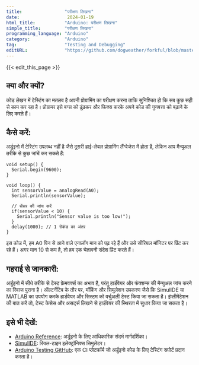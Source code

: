 ```yaml
---
title:                "परीक्षण लिखना"
date:                  2024-01-19
html_title:           "Arduino: परीक्षण लिखना"
simple_title:         "परीक्षण लिखना"
programming_language: "Arduino"
category:             "Arduino"
tag:                  "Testing and Debugging"
editURL:              "https://github.com/dogweather/forkful/blob/master/content/hi/arduino/writing-tests.md"
---
```


{{< edit_this_page >}}

## क्या और क्यों?

कोड लेखन में टेस्टिंग का मतलब है अपनी प्रोग्रामिंग का परीक्षण करना ताकि सुनिश्चित हो कि सब कुछ सही से काम कर रहा है। प्रोग्रामर इसे बग्स को ढूंढकर और फिक्स करके अपने कोड की गुणवत्ता को बढ़ाने के लिए करते हैं।

## कैसे करें:

अर्डुइनो में टेस्टिंग उपलब्ध नहीं है जैसे दूसरी हाई-लेवल प्रोग्रामिंग लैंग्वेजेस में होता है, लेकिन आप मैन्युअल तरीके से कुछ जांचें कर सकते हैं:

```Arduino
void setup() {
  Serial.begin(9600);
}

void loop() {
  int sensorValue = analogRead(A0);
  Serial.println(sensorValue);
  
  // सेंसर की जांच करें
  if(sensorValue < 10) {
    Serial.println("Sensor value is too low!");
  }
  delay(1000); // 1 सेकंड का अंतर
}
```
इस कोड में, हम A0 पिन से आने वाले एनालॉग मान को पढ़ रहे हैं और उसे सीरियल मॉनिटर पर प्रिंट कर रहे हैं। अगर मान 10 से कम है, तो हम एक चेतावनी संदेश प्रिंट करते हैं।

## गहराई से जानकारी:

अर्डुइनो में सीधे तरीके से टेस्ट फ्रेमवर्क्स का अभाव है, परंतु हार्डवेयर और फंक्शन्स की मैन्युअल जांच करने का रिवाज पुराना है। ऑल्टर्नेटिव के तौर पर, मॉकिंग और सिमुलेशन उपकरण जैसे कि SimulIDE या MATLAB का उपयोग करके हार्डवेयर और सिस्टम को वर्चुअली टेस्ट किया जा सकता है। इंप्लीमेंटेशन ​की बात करें तो, टेस्ट केसेस और असर्ट्स लिखने से हार्डवेयर की स्थिरता में सुधार किया जा सकता है।

## इसे भी देखें:

- [Arduino Reference](https://www.arduino.cc/reference/en/): अर्डुइनो के लिए आधिकारिक संदर्भ मार्गदर्शिका।
- [SimulIDE](https://www.simulide.com/): रियल-टाइम इलेक्ट्रॉनिक्स सिमुलेटर।
- [Arduino Testing GitHub](https://github.com/Arduino-CI/arduino_ci): एक CI प्लेटफॉर्म जो अर्डुइनो कोड के लिए टेस्टिंग सपोर्ट प्रदान करता है।
